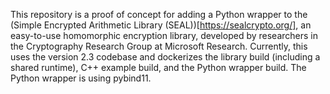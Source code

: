 This repository is a proof of concept for adding a Python wrapper to the (Simple Encrypted Arithmetic Library (SEAL))[https://sealcrypto.org/], an easy-to-use homomorphic encryption library, developed by researchers in the Cryptography Research Group at Microsoft Research. Currently, this uses the version 2.3 codebase and dockerizes the library build (including a shared runtime), C++ example build, and the Python wrapper build. The Python wrapper is using pybind11.
